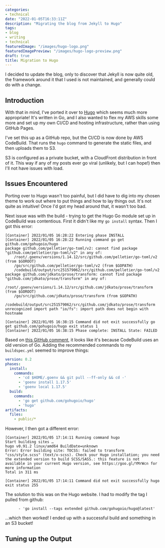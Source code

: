 ```yaml
---
categories:
- technical
date: "2022-01-05T16:33:11Z"
description: "Migrating the blog from Jekyll to Hugo"
tags:
- blog
- writing
- technical
featuredImage: "/images/hugo-logo.png"
featuredImagePreview: "/images/hugo-logo-preview.png"
draft: true
title: Migration to Hugo
---
```

I decided to update the blog, only to discover that Jekyll is now quite old, the framework around it that I used is not maintained, and generally could do with a change.
<!--more-->

## Introduction

With that in mind, I've ported it over to [Hugo](https://gohugo.io/) which seems much more appropriate! It's written in Go, and I also wanted to flex my AWS skills some more and set up my own CI/CD and hosting infrastructure, rather than using GitHub Pages.

I've set this up as a GitHub repo, but the CI/CD is now done by AWS CodeBuild. That runs the `hugo` command to generate the static files, and then uploads them to S3.

S3 is configured as a private bucket, with a CloudFront distribution in front of it. This way if any of my posts ever go viral (unlikely, but I can hope!) then I'll not have issues with load.

## Issues Encountered

Porting over to Hugo wasn't too painful, but I did have to dig into my chosen theme to work out where to put things and how to lay things out. It's not quite as intuitive! Once I'd got my head around that, it wasn't too bad.

Next issue was with the build - trying to get the Hugo Go module set up in CodeBuild was contentious. First it didn't like my `go install` syntax. Then I got this error:

```
[Container] 2022/01/05 16:28:22 Entering phase INSTALL
[Container] 2022/01/05 16:28:22 Running command go get github.com/gohugoio/hugo
package github.com/pelletier/go-toml/v2: cannot find package "github.com/pelletier/go-toml/v2" in any of:
    /root/.goenv/versions/1.14.12/src/github.com/pelletier/go-toml/v2 (from $GOROOT)
    /go/src/github.com/pelletier/go-toml/v2 (from $GOPATH)
    /codebuild/output/src251579062/src/github.com/pelletier/go-toml/v2
package github.com/jdkato/prose/transform: cannot find package "github.com/jdkato/prose/transform" in any of:
    /root/.goenv/versions/1.14.12/src/github.com/jdkato/prose/transform (from $GOROOT)
    /go/src/github.com/jdkato/prose/transform (from $GOPATH)
    /codebuild/output/src251579062/src/github.com/jdkato/prose/transform
unrecognized import path "io/fs": import path does not begin with hostname

[Container] 2022/01/05 16:38:15 Command did not exit successfully go get github.com/gohugoio/hugo exit status 1
[Container] 2022/01/05 16:38:15 Phase complete: INSTALL State: FAILED
```

Based on [this GitHub comment](https://github.com/aws/aws-codebuild-docker-images/issues/425#issuecomment-861921069), it looks like it's because CodeBuild uses an old version of Go. Adding the recommended commands to my `buildspec.yml` seemed to improve things:

```yaml
version: 0.2
phases:
  install:
    commands:
      - 'cd $HOME/.goenv && git pull --ff-only && cd -'
      - 'goenv install 1.17.5'
      - 'goenv local 1.17.5'
  build:
    commands:
      - 'go get github.com/gohugoio/hugo'
      - 'hugo'
artifacts:
  files:
    - public/*
```

However, I then got a different error:

```
[Container] 2022/01/05 17:14:11 Running command hugo
Start building sites … 
hugo v0.91.2 linux/amd64 BuildDate=unknown
Error: Error building site: TOCSS: failed to transform "css/style.scss" (text/x-scss). Check your Hugo installation; you need the extended version to build SCSS/SASS.: this feature is not available in your current Hugo version, see https://goo.gl/YMrWcn for more information
Total in 311 ms

[Container] 2022/01/05 17:14:11 Command did not exit successfully hugo exit status 255
```

The solution to this was on the Hugo website. I had to modify the tag I pulled from github:

```
      - 'go install --tags extended github.com/gohugoio/hugo@latest'
```

...which then worked! I ended up with a successful build and something in an S3 bucket!


## Tuning up the Output
